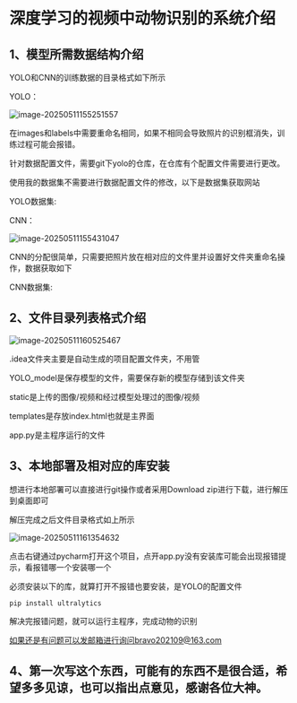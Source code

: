 #   深度学习的视频中动物识别的系统介绍

## 1、模型所需数据结构介绍

YOLO和CNN的训练数据的目录格式如下所示

YOLO：

![image-20250511155251557](C:\Users\Administrator\AppData\Roaming\Typora\typora-user-images\image-20250511155251557.png)

在images和labels中需要重命名相同，如果不相同会导致照片的识别框消失，训练过程可能会报错。

针对数据配置文件，需要git下yolo的仓库，在仓库有个配置文件需要进行更改。

使用我的数据集不需要进行数据配置文件的修改，以下是数据集获取网站

YOLO数据集:

CNN：

![image-20250511155431047](C:\Users\Administrator\AppData\Roaming\Typora\typora-user-images\image-20250511155431047.png)

CNN的分配很简单，只需要把照片放在相对应的文件里并设置好文件夹重命名操作，数据获取如下

CNN数据集:

## 2、文件目录列表格式介绍

![image-20250511160525467](C:\Users\Administrator\AppData\Roaming\Typora\typora-user-images\image-20250511160525467.png)

.idea文件夹主要是自动生成的项目配置文件夹，不用管

YOLO_model是保存模型的文件，需要保存新的模型存储到该文件夹

static是上传的图像/视频和经过模型处理过的图像/视频

templates是存放index.html也就是主界面

app.py是主程序运行的文件

## 3、本地部署及相对应的库安装

想进行本地部署可以直接进行git操作或者采用Download zip进行下载，进行解压到桌面即可

解压完成之后文件目录格式如上所示

![image-20250511161354632](C:\Users\Administrator\AppData\Roaming\Typora\typora-user-images\image-20250511161354632.png)

点击右键通过pycharm打开这个项目，点开app.py没有安装库可能会出现报错提示，看报错哪一个安装哪一个

必须安装以下的库，就算打开不报错也要安装，是YOLO的配置文件

```
pip install ultralytics
```

解决完报错问题，就可以运行主程序，完成动物的识别

如果还是有问题可以发邮箱进行询问bravo202109@163.com

## 4、第一次写这个东西，可能有的东西不是很合适，希望多多见谅，也可以指出点意见，感谢各位大神。